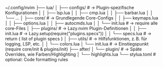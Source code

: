 ~/.config/nvim
├── lua/
│   ├── configs/          # → Plugin-spezifische Konfigurationen
│   │   ├── lsp.lua
│   │   ├── cmp.lua
│   │   ├── barbar.lua
│   │   └── ...
│   ├── core/             # → Grundlegende Core-Configs
│   │   ├── keymaps.lua
│   │   ├── options.lua
│   │   ├── autocmds.lua
│   │   └── init.lua      # -> require alle core-Files
│   ├── plugins/          # → Lazy.nvim Plugin-Definitionen
│   │   ├── init.lua      # -> Lazy.setup(require("plugins.specs"))
│   │   └── specs.lua     # -> return { list of plugin specs }
│   ├── utils/            # → Hilfsfunktionen, z. B. für logging, LSP, etc.
│   │   └── colors.lua
│   └── init.lua          # → Einstiegspunkt (require core/init & plugins/init)
├── after/
│   └── plugin/           # → Späte Overrides, wie Farben/Highlighting
│       └── highlights.lua
└── stylua.toml           # optional: Code formatting rules

